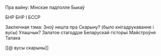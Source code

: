 
Пра вайну:
Мінскае падполле
Быкаў

БНР
БНР І БССР

Заключная тэма:
Зноў нешта пра Скарыну? (было кнігадрукаванне і вусы)
Улашчык?
Залатое стагоддзе Беларускай гісторыі
Майстроўня Талака

[[@ вусы скарыны]]
